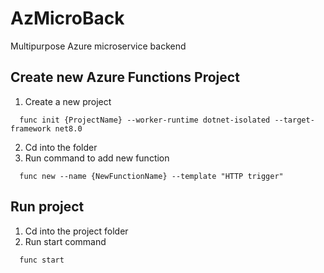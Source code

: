 # AzMicroBack
Multipurpose Azure microservice backend

## Create new Azure Functions Project

1. Create a new project
```
  func init {ProjectName} --worker-runtime dotnet-isolated --target-framework net8.0
```
2. Cd into the folder<br>
3. Run command to add new function
```
  func new --name {NewFunctionName} --template "HTTP trigger" 
```

## Run project

1. Cd into the project folder<br>
3. Run start command
```
  func start
```